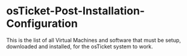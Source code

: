 # osTicket-Post-Installation-Configuration
This is the list of all Virtual Machines and software that must be setup, downloaded and installed, for the osTicket system to work.
